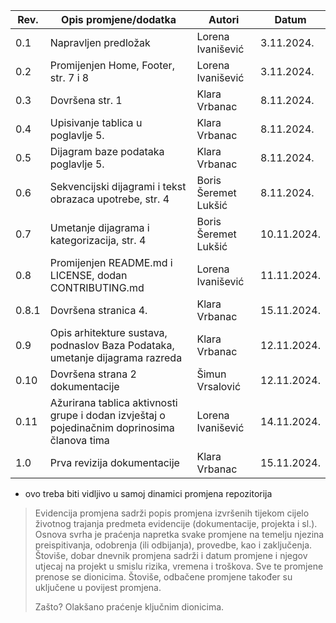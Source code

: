 | Rev.  | Opis promjene/dodatka                                                         | Autori               | Datum       |
|-------|-------------------------------------------------------------------------------|----------------------|-------------|
|  0.1  | Napravljen predložak                                                          | Lorena Ivanišević    | 3.11.2024.  |
|  0.2  | Promijenjen Home, Footer, str. 7 i 8                                          | Lorena Ivanišević    | 3.11.2024.  |
|  0.3  | Dovršena str. 1                                                               | Klara Vrbanac        | 8.11.2024.  |
|  0.4  | Upisivanje tablica u poglavlje 5.                                             | Klara Vrbanac        | 8.11.2024.  |
|  0.5  | Dijagram baze podataka poglavlje 5.                                           | Klara Vrbanac        | 8.11.2024.  |
|  0.6  | Sekvencijski dijagrami i tekst obrazaca upotrebe, str. 4                      | Boris Šeremet Lukšić | 8.11.2024.  |
|  0.7  | Umetanje dijagrama i kategorizacija, str. 4                                   | Boris Šeremet Lukšić | 10.11.2024. |
|  0.8  | Promijenjen README.md i LICENSE, dodan CONTRIBUTING.md                        | Lorena Ivanišević    | 11.11.2024. |
|  0.8.1  | Dovršena stranica 4.  | Klara Vrbanac        | 15.11.2024. |
|  0.9  | Opis arhitekture sustava, podnaslov Baza Podataka, umetanje dijagrama razreda | Klara Vrbanac        | 12.11.2024. |
|  0.10 | Dovršena strana 2 dokumentacije                                               | Šimun Vrsalović      | 12.11.2024. |
|  0.11 | Ažurirana tablica aktivnosti grupe i dodan izvještaj o pojedinačnim doprinosima članova tima | Lorena Ivanišević | 14.11.2024. |
|  1.0 | Prva revizija dokumentacije | Klara Vrbanac        | 15.11.2024. |

* ovo treba biti vidljivo u samoj dinamici promjena repozitorija

> Evidencija promjena sadrži popis promjena izvršenih tijekom cijelo životnog trajanja predmeta evidencije (dokumentacije, projekta i sl.). Osnova svrha je praćenja napretka svake promjene na temelju njezina preispitivanja, odobrenja (ili odbijanja), provedbe, kao i zaključenja. Štoviše, dobar dnevnik promjena sadrži i datum promjene i njegov utjecaj na projekt u smislu rizika, vremena i troškova. Sve te promjene prenose se dionicima.  Štoviše, odbačene promjene također su uključene u povijest promjena.
>
> Zašto? Olakšano praćenje ključnim dionicima. 
>
> 
